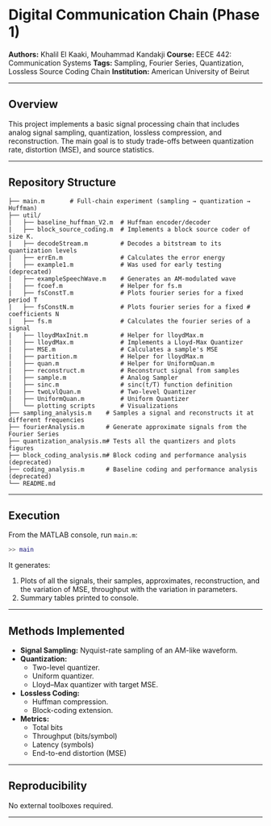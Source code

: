 # Digital Communication Chain (Phase 1)

**Authors:** Khalil El Kaaki, Mouhammad Kandakji
**Course:** EECE 442: Communication Systems
**Tags:** Sampling, Fourier Series, Quantization, Lossless Source Coding Chain
**Institution:** American University of Beirut

---

## Overview

This project implements a basic signal processing chain that includes analog signal sampling, quantization, lossless compression, and reconstruction.
The main goal is to study trade-offs between quantization rate, distortion (MSE), and source statistics.

---

## Repository Structure

```
├── main.m       # Full-chain experiment (sampling → quantization → Huffman)
├── util/
|   ├── baseline_huffman_V2.m  # Huffman encoder/decoder
|   ├── block_source_coding.m  # Implements a block source coder of size K.
|   ├── decodeStream.m         # Decodes a bitstream to its quantization levels
|   ├── errEn.m                # Calculates the error energy
|   ├── example1.m             # Was used for early testing (deprecated)
|   ├── exampleSpeechWave.m    # Generates an AM-modulated wave
|   ├── fcoef.m                # Helper for fs.m
|   ├── fsConstT.m             # Plots fourier series for a fixed period T
|   ├── fsConstN.m             # Plots fourier series for a fixed # coefficients N
|   ├── fs.m                   # Calculates the fourier series of a signal
|   ├── lloydMaxInit.m         # Helper for lloydMax.m
|   ├── lloydMax.m             # Implements a Lloyd-Max Quantizer
|   ├── MSE.m                  # Calculates a sample's MSE
|   ├── partition.m            # Helper for lloydMax.m
|   ├── quan.m                 # Helper for UniformQuan.m
|   ├── reconstruct.m          # Reconstruct signal from samples
|   ├── sample.m               # Analog Sampler
|   ├── sinc.m                 # sinc(t/T) function definition
|   ├── twoLvlQuan.m           # Two-level Quantizer
|   ├── UniformQuan.m          # Uniform Quantizer
│   └── plotting scripts       # Visualizations
├── sampling_analysis.m    # Samples a signal and reconstructs it at different frequencies
├── fourierAnalysis.m      # Generate approximate signals from the Fourier Series
├── quantization_analysis.m# Tests all the quantizers and plots figures
├── block_coding_analysis.m# Block coding and performance analysis (deprecated)
├── coding_analysis.m      # Baseline coding and performance analysis (deprecated)
└── README.md
```

---

## Execution

From the MATLAB console, run `main.m`:

```matlab
>> main
```

It generates:

1. Plots of all the signals, their samples, approximates, reconstruction, and the variation of MSE, throughput with the variation in parameters.
2. Summary tables printed to console.

---

## Methods Implemented

* **Signal Sampling:** Nyquist-rate sampling of an AM-like waveform.
* **Quantization:**
  * Two-level quantizer.
  * Uniform quantizer.
  * Lloyd–Max quantizer with target MSE.
* **Lossless Coding:**
  * Huffman compression.
  * Block-coding extension.
* **Metrics:**
  * Total bits
  * Throughput (bits/symbol)
  * Latency (symbols)
  * End-to-end distortion (MSE)

---

## Reproducibility

No external toolboxes required.

---
